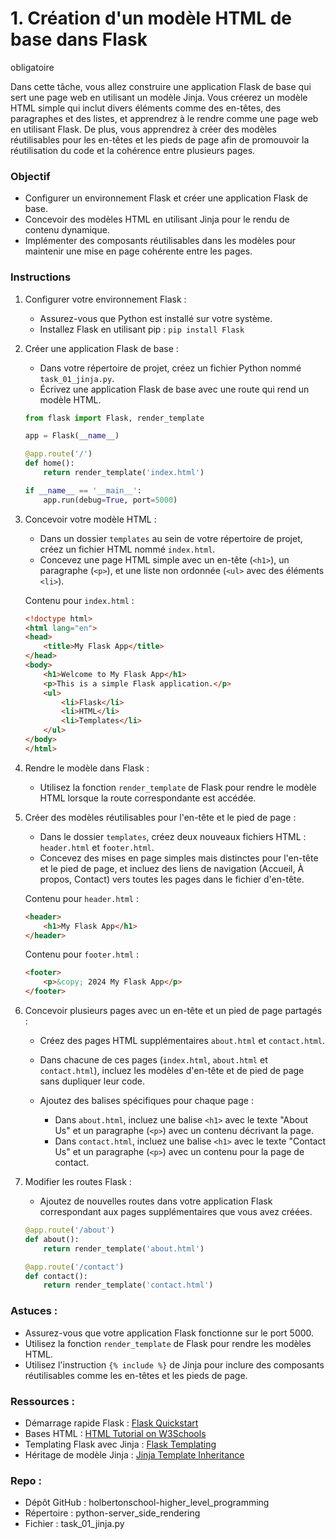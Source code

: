 # 1. Création d'un modèle HTML de base dans Flask
obligatoire

Dans cette tâche, vous allez construire une application Flask de base qui sert une page web en utilisant un modèle Jinja. Vous créerez un modèle HTML simple qui inclut divers éléments comme des en-têtes, des paragraphes et des listes, et apprendrez à le rendre comme une page web en utilisant Flask. De plus, vous apprendrez à créer des modèles réutilisables pour les en-têtes et les pieds de page afin de promouvoir la réutilisation du code et la cohérence entre plusieurs pages.

### Objectif

- Configurer un environnement Flask et créer une application Flask de base.
- Concevoir des modèles HTML en utilisant Jinja pour le rendu de contenu dynamique.
- Implémenter des composants réutilisables dans les modèles pour maintenir une mise en page cohérente entre les pages.

### Instructions

1. Configurer votre environnement Flask :
   - Assurez-vous que Python est installé sur votre système.
   - Installez Flask en utilisant pip : `pip install Flask`

2. Créer une application Flask de base :
   - Dans votre répertoire de projet, créez un fichier Python nommé `task_01_jinja.py`.
   - Écrivez une application Flask de base avec une route qui rend un modèle HTML.

   ```python
   from flask import Flask, render_template

   app = Flask(__name__)

   @app.route('/')
   def home():
       return render_template('index.html')

   if __name__ == '__main__':
       app.run(debug=True, port=5000)
   ```

3. Concevoir votre modèle HTML :
   - Dans un dossier `templates` au sein de votre répertoire de projet, créez un fichier HTML nommé `index.html`.
   - Concevez une page HTML simple avec un en-tête (`<h1>`), un paragraphe (`<p>`), et une liste non ordonnée (`<ul>` avec des éléments `<li>`).

   Contenu pour `index.html` :

   ```html
   <!doctype html>
   <html lang="en">
   <head>
       <title>My Flask App</title>
   </head>
   <body>
       <h1>Welcome to My Flask App</h1>
       <p>This is a simple Flask application.</p>
       <ul>
           <li>Flask</li>
           <li>HTML</li>
           <li>Templates</li>
       </ul>
   </body>
   </html>
   ```

4. Rendre le modèle dans Flask :
   - Utilisez la fonction `render_template` de Flask pour rendre le modèle HTML lorsque la route correspondante est accédée.

5. Créer des modèles réutilisables pour l'en-tête et le pied de page :
   - Dans le dossier `templates`, créez deux nouveaux fichiers HTML : `header.html` et `footer.html`.
   - Concevez des mises en page simples mais distinctes pour l'en-tête et le pied de page, et incluez des liens de navigation (Accueil, À propos, Contact) vers toutes les pages dans le fichier d'en-tête.

   Contenu pour `header.html` :

   ```html
   <header>
       <h1>My Flask App</h1>
   </header>
   ```

   Contenu pour `footer.html` :

   ```html
   <footer>
       <p>&copy; 2024 My Flask App</p>
   </footer>
   ```

6. Concevoir plusieurs pages avec un en-tête et un pied de page partagés :
   - Créez des pages HTML supplémentaires `about.html` et `contact.html`.
   - Dans chacune de ces pages (`index.html`, `about.html` et `contact.html`), incluez les modèles d'en-tête et de pied de page sans dupliquer leur code.

   - Ajoutez des balises spécifiques pour chaque page :
     - Dans `about.html`, incluez une balise `<h1>` avec le texte "About Us" et un paragraphe (`<p>`) avec un contenu décrivant la page.
     - Dans `contact.html`, incluez une balise `<h1>` avec le texte "Contact Us" et un paragraphe (`<p>`) avec un contenu pour la page de contact.

7. Modifier les routes Flask :
   - Ajoutez de nouvelles routes dans votre application Flask correspondant aux pages supplémentaires que vous avez créées.

   ```python
   @app.route('/about')
   def about():
       return render_template('about.html')

   @app.route('/contact')
   def contact():
       return render_template('contact.html')
   ```

### Astuces :

- Assurez-vous que votre application Flask fonctionne sur le port 5000.
- Utilisez la fonction `render_template` de Flask pour rendre les modèles HTML.
- Utilisez l'instruction `{% include %}` de Jinja pour inclure des composants réutilisables comme les en-têtes et les pieds de page.

### Ressources :

- Démarrage rapide Flask : [Flask Quickstart](https://flask.palletsprojects.com/en/2.0.x/quickstart/)
- Bases HTML : [HTML Tutorial on W3Schools](https://www.w3schools.com/html/)
- Templating Flask avec Jinja : [Flask Templating](https://flask.palletsprojects.com/en/2.0.x/templating/)
- Héritage de modèle Jinja : [Jinja Template Inheritance](https://jinja.palletsprojects.com/en/3.0.x/templates/#template-inheritance)

### Repo :

- Dépôt GitHub : holbertonschool-higher_level_programming
- Répertoire : python-server_side_rendering
- Fichier : task_01_jinja.py
